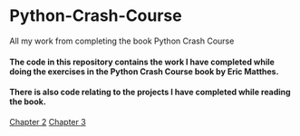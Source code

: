 # Python-Crash-Course
All my work from completing the book Python Crash Course

#### The code in this repository contains the work I have completed while doing the exercises in the Python Crash Course book by Eric Matthes. 
#### There is also code relating to the projects I have completed while reading the book.

[Chapter 2](https://github.com/JohnK-Code/Python-Crash-Course/tree/main/chapter_2)
[Chapter 3](https://github.com/JohnK-Code/Python-Crash-Course/tree/main/chapter_3)
